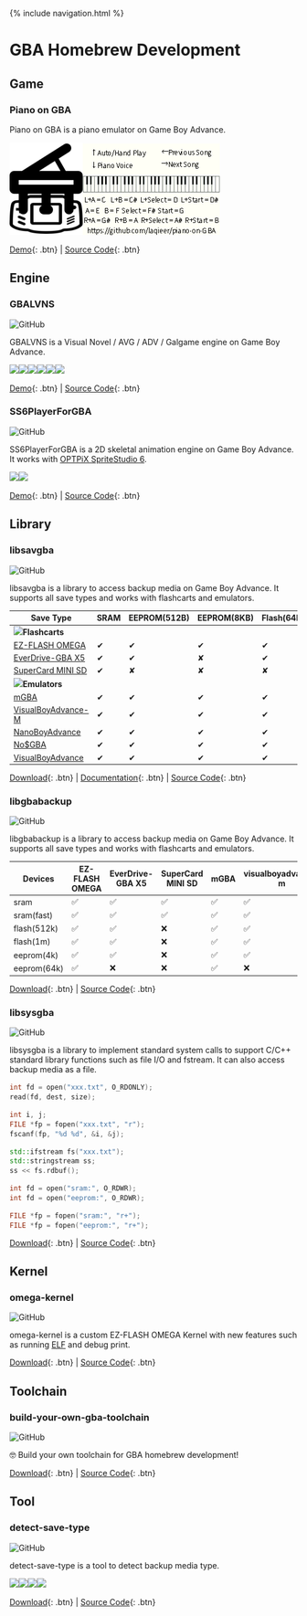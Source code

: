 {% include navigation.html %}

# GBA Homebrew Development

## Game

### Piano on GBA

Piano on GBA is a piano emulator on Game Boy Advance.

![](https://github.com/laqieer/piano-on-GBA/raw/main/logo.png)![](https://github.com/laqieer/piano-on-GBA/raw/main/graphics/keyboard_61.png)

[Demo](https://github.com/laqieer/piano-on-GBA/releases/latest){: .btn} | [Source Code](https://github.com/laqieer/piano-on-GBA){: .btn}

## Engine

### GBALVNS

![GitHub](https://img.shields.io/github/license/laqieer/gbalvns)

GBALVNS is a Visual Novel / AVG / ADV / Galgame engine on Game Boy Advance.

![](https://media.discordapp.net/attachments/682141375587680274/820353613573652481/summer-2.png)![](https://media.discordapp.net/attachments/682141375587680274/820353609774530580/summer-0.png)![](https://media.discordapp.net/attachments/682141375587680274/820353612844498994/summer-1.png)![](https://media.discordapp.net/attachments/682141375587680274/820353615485992960/summer-3.png)![](https://media.discordapp.net/attachments/682141375587680274/820558326080339988/summer-1.png)![](https://media.discordapp.net/attachments/682141375587680274/820558322981404692/summer-0.png)

[Demo](https://github.com/laqieer/gbalvns/releases/latest){: .btn} | [Source Code](https://github.com/laqieer/gbalvns){: .btn}

### SS6PlayerForGBA

![GitHub](https://img.shields.io/github/license/laqieer/SS6PlayerForGBA)

SS6PlayerForGBA is a 2D skeletal animation engine on Game Boy Advance. It works with [OPTPiX SpriteStudio 6](http://www.webtech.co.jp/eng/spritestudio/).

![](https://media.discordapp.net/attachments/682141375587680274/840278168560467988/character_sample1-0.png)![](https://media.discordapp.net/attachments/682141375587680274/840278166294888459/character_sample1-1.png)

[Demo](https://github.com/laqieer/SS6PlayerForGBA/releases/latest){: .btn} | [Source Code](https://github.com/laqieer/SS6PlayerForGBA){: .btn}

## Library

### libsavgba

![GitHub](https://img.shields.io/github/license/laqieer/libsavgba)

libsavgba is a library to access backup media on Game Boy Advance. It supports all save types and works with flashcarts and emulators.

|Save Type|SRAM|EEPROM(512B)|EEPROM(8KB)|Flash(64KB)|Flash(128KB)|
|---|---|---|---|---|---|
|![](https://upload.wikimedia.org/wikipedia/commons/thumb/8/88/Gba-cartridge.png/64px-Gba-cartridge.png)**Flashcarts**||||||
|[EZ-FLASH OMEGA](https://www.ezflash.cn/product/omega/)|✔|✔|✔|✔|✔|
|[EverDrive-GBA X5](https://krikzz.com/store/home/42-everdrive-gba-x5.html)|✔|✔|✘|✔|✔|
|[SuperCard MINI SD](http://chn.supercard.sc/manual/mini_sd.htm)|✔|✘|✘|✘|✘|
|![](https://icons.iconarchive.com/icons/custom-icon-design/flatastic-11/64/Application-icon.png)**Emulators**||||||
|[mGBA](https://mgba.io/)|✔|✔|✔|✔|✔|
|[VisualBoyAdvance-M](https://vba-m.com/)|✔|✔|✔|✔|✔|
|[NanoBoyAdvance](https://github.com/fleroviux/NanoBoyAdvance)|✔|✔|✔|✔|✔|
|[No$GBA](https://www.nogba.com/)|✔|✔|✔|✔|✔|
|[VisualBoyAdvance](http://www.emulator-zone.com/doc.php/gba/vboyadvance.html)|✔|✔|✔|✔|✔|

[Download](https://github.com/laqieer/libsavgba/releases/latest){: .btn} | [Documentation](https://laqieer.github.io/libsavgba/){: .btn} | [Source Code](https://github.com/laqieer/libsavgba){: .btn}

### libgbabackup

![GitHub](https://img.shields.io/github/license/laqieer/libgbabackup)

libgbabackup is a library to access backup media on Game Boy Advance. It supports all save types and works with flashcarts and emulators.

|Devices|EZ-FLASH OMEGA|EverDrive-GBA X5|SuperCard MINI SD|mGBA|visualboyadvance-m|NO$GBA|VisualBoyAdvance|NanoBoyAdvance|
|---|---|---|---|---|---|---|---|---|
|sram|✅|✅|✅|✅|✅|✅|✅|✅|
|sram(fast)|✅|✅|✅|✅|✅|✅|✅|✅|
|flash(512k)|✅|✅|❌|✅|✅|✅|✅|✅|
|flash(1m)|✅|✅|❌|✅|✅|✅|✅|✅|
|eeprom(4k)|✅|✅|❌|✅|✅|✅|✅|✅|
|eeprom(64k)|✅|❌|❌|✅|❌|✅|✅|✅|

[Download](https://github.com/laqieer/libgbabackup/releases/latest){: .btn} | [Source Code](https://github.com/laqieer/libgbabackup){: .btn}

### libsysgba

![GitHub](https://img.shields.io/github/license/laqieer/libsysgba)

libsysgba is a library to implement standard system calls to support C/C++ standard library functions such as file I/O and fstream. It can also access backup media as a file.

```C
int fd = open("xxx.txt", O_RDONLY);
read(fd, dest, size);
```
```C
int i, j;
FILE *fp = fopen("xxx.txt", "r");
fscanf(fp, "%d %d", &i, &j);
```
```C++
std::ifstream fs("xxx.txt");
std::stringstream ss;
ss << fs.rdbuf();
```
```C
int fd = open("sram:", O_RDWR);
int fd = open("eeprom:", O_RDWR);
```
```C
FILE *fp = fopen("sram:", "r+");
FILE *fp = fopen("eeprom:", "r+");
```

[Download](https://github.com/laqieer/libsysgba/releases/latest){: .btn} | [Source Code](https://github.com/laqieer/libsysgba){: .btn}

## Kernel

### omega-kernel

![GitHub](https://img.shields.io/github/license/laqieer/omega-kernel)

omega-kernel is a custom EZ-FLASH OMEGA Kernel with new features such as running [ELF](https://en.wikipedia.org/wiki/Executable_and_Linkable_Format) and debug print.

[Download](https://github.com/laqieer/omega-kernel/releases/latest){: .btn} | [Source Code](https://github.com/laqieer/omega-kernel){: .btn}

## Toolchain

### build-your-own-gba-toolchain

![GitHub](https://img.shields.io/github/license/laqieer/build-your-own-gba-toolchain)

🤓 Build your own toolchain for GBA homebrew development!

[Download](https://github.com/laqieer/build-your-own-gba-toolchain/releases/latest){: .btn} | [Source Code](https://github.com/laqieer/build-your-own-gba-toolchain){: .btn}

## Tool

### detect-save-type

![GitHub](https://img.shields.io/github/license/laqieer/libsavgba)

detect-save-type is a tool to detect backup media type.

![](https://media.discordapp.net/attachments/682141375587680274/861456724882882581/detect-save-type-0.png)![](https://media.discordapp.net/attachments/682141375587680274/861456723197689906/detect-save-type-1.png)![](https://media.discordapp.net/attachments/682141375587680274/861456721600184340/detect-save-type-2.png)![](https://media.discordapp.net/attachments/682141375587680274/861456720156033044/detect-save-type-3.png)

[Download](https://github.com/laqieer/libsavgba/releases/download/v3.2.0/detect-save-type.gba){: .btn} | [Source Code](https://github.com/laqieer/libsavgba/tree/main/test/detect-save-type){: .btn}

